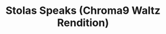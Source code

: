 ---
link: https://chroma9.bandcamp.com/track/stolas-speaks-chroma9-waltz-rendition
title: Stolas Speaks (Chroma9 Waltz Rendition)
artist: Jefferson Friedman
musician: Chroma9
artwork: https://f4.bcbits.com/img/a0585428921_16.jpg
---